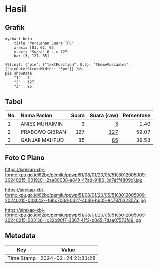 # Hasil

## Grafik

```mermaid
xychart-beta
    title "Perolehan Suara TPS"
    x-axis [01, 02, 03]
    y-axis "Suara" 0 --> 127
    bar [3, 127, 85]
```

```mermaid
%%{init: {"pie": {"textPosition": 0.5}, "themeVariables": {"pieOuterStrokeWidth": "5px"}} }%%
pie showData
    "1" : 3
    "2" : 127
    "3" : 85
```

## Tabel

| No. | Nama Paslon    | Suara | Suara (raw) | Persentase |
|:--- |:-------------- | -----:| -----------:| ----------:|
| 1   | ANIES MUHAIMIN | 3     | [3][p-1]    | 1,40       |
| 2   | PRABOWO GIBRAN | 127   | [127][p-2]  | 59,07      |
| 3   | GANJAR MAHFUD  | 85    | [85][p-3]   | 39,53      |


[p-1]: https://github.com/gigit-pemilu/pemilu-2024-51-bali/blob/main/pilpres/hitung-suara/sub/51-bali/sub/08-buleleng/sub/01-gerokgak/sub/2005-banyupoh/sub/009-tps/sub/paslon-1.txt
[p-2]: https://github.com/gigit-pemilu/pemilu-2024-51-bali/blob/main/pilpres/hitung-suara/sub/51-bali/sub/08-buleleng/sub/01-gerokgak/sub/2005-banyupoh/sub/009-tps/sub/paslon-2.txt
[p-3]: https://github.com/gigit-pemilu/pemilu-2024-51-bali/blob/main/pilpres/hitung-suara/sub/51-bali/sub/08-buleleng/sub/01-gerokgak/sub/2005-banyupoh/sub/009-tps/sub/paslon-3.txt

## Foto C Plano

https://sirekap-obj-formc.kpu.go.id/62bc/pemilu/ppwp/51/08/01/20/05/5108012005009-20240215-001920--2ae80038-a849-47ad-9186-3d7a5f4809c1.jpg

https://sirekap-obj-formc.kpu.go.id/62bc/pemilu/ppwp/51/08/01/20/05/5108012005009-20240215-003043--f6bc700d-0327-4b46-bb05-8c787032307a.jpg

https://sirekap-obj-formc.kpu.go.id/62bc/pemilu/ppwp/51/08/01/20/05/5108012005009-20240215-003136--c32b90f7-3367-41f2-b0d5-7dae07573fd9.jpg


## Metadata

| Key        | Value               |
| ---------- | ------------------- |
| Time Stamp | 2024-02-24 22:31:28 |



